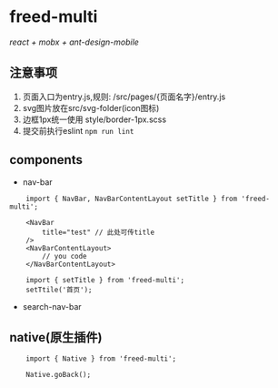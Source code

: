 # freed-multi

*react + mobx + ant-design-mobile*

## 注意事项
 1. 页面入口为entry.js,规则: /src/pages/{页面名字}/entry.js
 1. svg图片放在src/svg-folder(icon图标)
 1. 边框1px统一使用 style/border-1px.scss
 1. 提交前执行eslint <code>npm run lint</code>
## components
 - nav-bar
```
    import { NavBar, NavBarContentLayout setTitle } from 'freed-multi';
    
    <NavBar
        title="test" // 此处可传title
    />
    <NavBarContentLayout>
        // you code
    </NavBarContentLayout>
    
    import { setTitle } from 'freed-multi';
    setTtile('首页');
```
 - search-nav-bar
## native(原生插件)
```
    import { Native } from 'freed-multi';
    
    Native.goBack();
```


